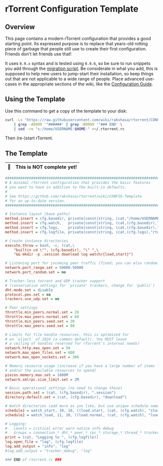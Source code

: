 # rTorrent Configuration Template

## Overview

This page contains a modern rTorrent configuration that provides a good starting point.
Its expressed purpose is to replace that years-old rotting piece of garbage that people still use to create their first configuration. Friends don't let friends use that!

It uses `0.9.x` syntax and is tested using `0.9.6`, so be sure to run snippets you add through
the [migration script](https://github.com/rakshasa/rtorrent/wiki/RPC-Migration-0.9).
Be considerate in what you add, this is supposed
to help new users to jump-start their installation, so keep things
out that are not applicable to a wide range of people. Place advanced
use-cases in the appropriate sections of the wiki, like the
[Configuration Guide](https://github.com/rakshasa/rtorrent/wiki/Config-Guide).


## Using the Template

Use this command to get a copy of the template to your disk:

```sh
curl -Ls "https://raw.githubusercontent.com/wiki/rakshasa/rtorrent/CONFIG-Template.md" \
    | grep -A9999 '^######' | grep -B9999 '^### END' \
    | sed -re "s:/home/USERNAME:$HOME:" >~/.rtorrent.rc
```

Then (re-)start rTorrent.

## The Template

:construction: | This is NOT complete yet!
---: | :---

```ini
#############################################################################
# A minimal rTorrent configuration that provides the basic features
# you want to have in addition to the built-in defaults.
#
# See https://github.com/rakshasa/rtorrent/wiki/CONFIG-Template
# for an up-to-date version.
#############################################################################

# Instance layout (base paths)
method.insert = cfg.basedir, private|const|string, (cat,"/home/USERNAME/rtorrent/")
method.insert = cfg.watch,   private|const|string, (cat,(cfg.basedir),"watch/")
method.insert = cfg.logs,    private|const|string, (cat,(cfg.basedir),"log/")
method.insert = cfg.logfile, private|const|string, (cat,(cfg.logs),"rtorrent-",(system.time),".log")

# Create instance directories
execute.throw = bash, -c, (cat,\
    "builtin cd \"", (cfg.basedir), "\" ",\
    "&& mkdir -p .session download log watch/{load,start}")

# Listening port for incoming peer traffic (fixed; you can also randomize it)
network.port_range.set = 50000-50000
network.port_random.set = no

# Tracker-less torrent and UDP tracker support
# (conservative settings for 'private' trackers, change for 'public')
dht.mode.set = disable
protocol.pex.set = no
trackers.use_udp.set = no

# Peer settings
throttle.min_peers.normal.set = 20
throttle.max_peers.normal.set = 60
throttle.min_peers.seed.set = 30
throttle.max_peers.seed.set = 80

# Limits for file handle resources, this is optimized for
# an `ulimit` of 1024 (a common default). You MUST leave
# a ceiling of handles reserved for rTorrent's internal needs!
network.http.max_open.set = 50
network.max_open_files.set = 600
network.max_open_sockets.set = 300

# Memory resource usage (increase if you have a large number of items loaded,
# and/or the available resources to spend)
pieces.memory.max.set = 1800M
network.xmlrpc.size_limit.set = 2M

# Basic operational settings (no need to change these)
session.path.set = (cat, (cfg.basedir), ".session")
directory.default.set = (cat, (cfg.basedir), "download")

# Watch directories (add more as you like, but use unique schedule names)
schedule2 = watch_start, 10, 10, ((load.start, (cat, (cfg.watch), "start/*.torrent")))
schedule2 = watch_load, 11, 10, ((load.normal, (cat, (cfg.watch), "load/*.torrent")))

# Logging:
#   Levels = critical error warn notice info debug
#   Groups = connection_* dht_* peer_* rpc_* storage_* thread_* tracker_* torrent_*
print = (cat, "Logging to ", (cfg.logfile))
log.open_file = "log", (cfg.logfile)
log.add_output = "info", "log"
#log.add_output = "tracker_debug", "log"

### END of rtorrent.rc ###
```